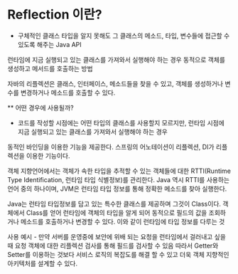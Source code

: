 # Reflection 이란?

- 구체적인 클래스 타입을 알지 못해도 그 클래스의 메소드, 타입, 변수들에 접근할 수 있도록 해주는 Java API

런타임에 지금 실행되고 있는 클래스를 가져와서 실행해야 하는 경우
동적으로 객체를 생성하고 메서드를 호출하는 방법

자바의 리플렉션은 클래스, 인터페이스, 메소드들을 찾을 수 있고, 객체를 생성하거나 변수를 변경하거나 메소드를 호출할 수 있다.

** 어떤 경우에 사용될까?

- 코드를 작성할 시점에는 어떤 타입의 클래스를 사용할지 모르지만, 런타임 시점에
지금 실행되고 있는 클래스를 가져와서 실행해야 하는 경우

동적인 바인딩을 이용한 기능을 제공한다.
스프링의 어노테이션이 리플렉션, DI가 리플렉션을 이용한 기능이다.


객체 지향언어에서는 객체가 속한 타입을 추적할 수 있는 객체들에 대한 
RTTI(Runtime Type Identification, 런타임 타입 식별정보)를 관리한다.
Java 역시 RTTI를 사용하는 언어 중의 하나이며, JVM은 런타임 타입 정보를 통해
정확한 메소드를 찾아 실행한다.

Java는 런타임 타입정보를 담고 있는 특수한 클래스를 제공하며 그것이 Class이다.
객체에서 Class를 얻어 런타임에 객체의 타입을 알게 되어 동적으로 필드의 값을 조회하거나 메소드를 호출하거나 변경할 수 있다. 이와 같이 런타임에 타입 정보를 
다루는 것

사용 예시 - 만약 서버를 운영중에 보안에 위배 되는 요청을 런타임에서 걸러내고 싶을 때 요청 객체에 대한 리플렉션 검사를 통해 필드를 검사할 수 있음
따라서 Getter와 Setter를 이용하는 것보다 서비스 로직의 복잡도를 해결 할 수 있고
더욱 객체 지향적인 아키텍처를 설계할 수 있다.
